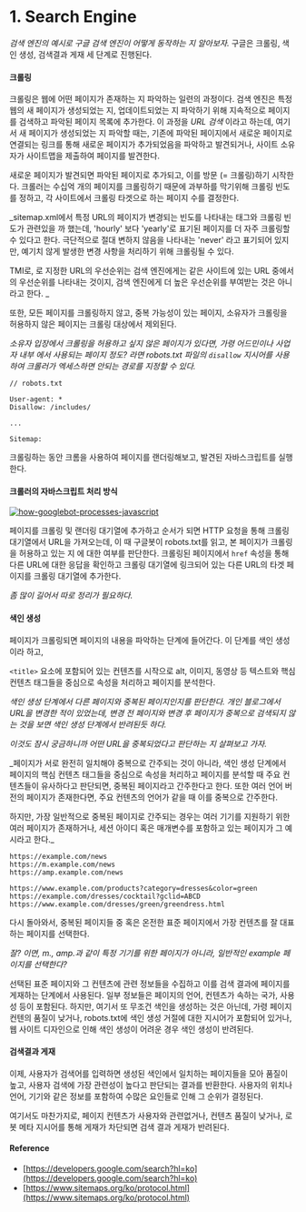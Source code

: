 # 1. Search Engine

_검색 엔진의 예시로 구글 검색 엔진이 어떻게 동작하는 지 알아보자._ 구글은 크롤링, 색인 생성, 검색결과 게재 세 단계로 진행된다.

#### 크롤링

크롤링은 웹에 어떤 페이지가 존재하는 지 파악하는 일련의 과정이다. 검색 엔진은 특정 웹의 새 페이지가 생성되었는 지, 업데이트되었는 지 파악하기 위해 지속적으로 페이지를 검색하고 파악된 페이지 목록에 추가한다. 이 과정을 _URL 검색_ 이라고 하는데, 여기서 새 페이지가 생성되었는 지 파악할 때는, 기존에 파악된 페이지에서 새로운 페이지로 연결되는 링크를 통해 새로운 페이지가 추가되었음을 파악하고 발견되거나, 사이트 소유자가 사이트맵을 제출하여 페이지를 발견한다.

새로운 페이지가 발견되면 파악된 페이지로 추가되고, 이를 방문 (= 크롤링)하기 시작한다. 크롤러는 수십억 개의 페이지를 크롤링하기 때문에 과부하를 막기위해 크롤링 빈도를 정하고, 각 사이트에서 크롤링 타겟으로 하는 페이지 수를 결정한다.

\_sitemap.xml에서 특정 URL의 페이지가 변경되는 빈도를 나타내는 태그와 크롤링 빈도가 관련있을 까 했는데, 'hourly' 보다 'yearly'로 표기된 페이지를 더 자주 크롤링할 수 있다고 한다. 극단적으로 절대 변하지 않음을 나타내는 'never' 라고 표기되어 있지만, 예기치 않게 발생한 변경 사항을 처리하기 위해 크롤링될 수 있다.

TMI로, 로 지정한 URL의 우선순위는 검색 엔진에게는 같은 사이트에 있는 URL 중에서의 우선순위를 나타내는 것이지, 검색 엔진에게 더 높은 우선순위를 부여받는 것은 아니라고 한다. \_

또한, 모든 페이지를 크롤링하지 않고, 중복 가능성이 있는 페이지, 소유자가 크롤링을 허용하지 않은 페이지는 크롤링 대상에서 제외된다.

_소유자 입장에서 크롤링을 허용하고 싶지 않은 페이지가 있다면, 가령 어드민이나 사업자 내부 에서 사용되는 페이지 정도? 라면 robots.txt 파일의 `disallow` 지시어를 사용하여 크롤러가 엑세스하면 안되는 경로를 지정할 수 있다._

```
// robots.txt

User-agent: *
Disallow: /includes/

...

Sitemap: 
```

크롤링하는 동안 크롬을 사용하여 페이지를 랜더링해보고, 발견된 자바스크립트를 실행한다.

#### 크롤러의 자바스크립트 처리 방식

[![how-googlebot-processes-javascript](https://camo.githubusercontent.com/6c1dbd0da8eae32a994085c33396905e36166809f0fd023e32dbfa1e4801a827/68747470733a2f2f646576656c6f706572732e676f6f676c652e636f6d2f7374617469632f7365617263682f646f63732f616476616e6365642f696d616765732f676f6f676c65626f742d637261776c2d72656e6465722d696e6465782e706e673f686c3d6b6f)](https://camo.githubusercontent.com/6c1dbd0da8eae32a994085c33396905e36166809f0fd023e32dbfa1e4801a827/68747470733a2f2f646576656c6f706572732e676f6f676c652e636f6d2f7374617469632f7365617263682f646f63732f616476616e6365642f696d616765732f676f6f676c65626f742d637261776c2d72656e6465722d696e6465782e706e673f686c3d6b6f)

페이지를 크롤링 및 랜더링 대기열에 추가하고 순서가 되면 HTTP 요청을 통해 크롤링 대기열에서 URL을 가져오는데, 이 때 구글봇이 robots.txt를 읽고, 본 페이지가 크롤링을 허용하고 있는 지 에 대한 여부를 판단한다. 크롤링된 페이지에서 `href` 속성을 통해 다른 URL에 대한 응답을 확인하고 크롤링 대기열에 링크되어 있는 다른 URL의 타겟 페이지를 크롤링 대기열에 추가한다.

_좀 많이 길어서 따로 정리가 필요하다._

#### 색인 생성

페이지가 크롤링되면 페이지의 내용을 파악하는 단계에 들어간다. 이 단계를 색인 생성이라 하고,

`<title>` 요소에 포함되어 있는 컨텐츠를 시작으로 alt, 이미지, 동영상 등 텍스트와 핵심 컨텐츠 태그들을 중심으로 속성을 처리하고 페이지를 분석한다.

_색인 생성 단계에서 다른 페이지와 중복된 페이지인지를 판단한다. 개인 블로그에서 URL을 변경한 적이 있었는데, 변경 전 페이지와 변경 후 페이지가 중복으로 검색되지 않는 것을 보면 색인 생성 단계에서 반려된듯 하다._

_이것도 잠시 궁금하니까 어떤 URL을 중복되었다고 판단하는 지 살펴보고 가자._

\_페이지가 서로 완전히 일치해야 중복으로 간주되는 것이 아니라, 색인 생성 단계에서 페이지의 핵심 컨텐츠 태그들을 중심으로 속성을 처리하고 페이지를 분석할 때 주요 컨텐츠들이 유사하다고 판단되면, 중복된 페이지라고 간주한다고 한다. 또한 여러 언어 버전의 페이지가 존재한다면, 주요 컨텐츠의 언어가 같을 때 이를 중복으로 간주한다.

하지만, 가장 일반적으로 중복된 페이지로 간주되는 경우는 여러 기기를 지원하기 위한 여러 페이지가 존재하거나, 세션 아이디 혹은 매개변수를 포함하고 있는 페이지가 그 예시라고 한다.\_

```
https://example.com/news
https://m.example.com/news
https://amp.example.com/news
```

```
https://www.example.com/products?category=dresses&color=green
https://example.com/dresses/cocktail?gclid=ABCD
https://www.example.com/dresses/green/greendress.html
```

다시 돌아와서, 중복된 페이지들 중 혹은 온전한 표준 페이지에서 가장 컨텐츠를 잘 대표하는 페이지를 선택한다.

_잘? 이면, m., amp.과 같이 특정 기기를 위한 페이지가 아니라, 일반적인 example 페이지를 선택한다?_

선택된 표준 페이지와 그 컨텐츠에 관련 정보들을 수집하고 이를 검색 결과에 페이지를 게재하는 단계에서 사용된다. 일부 정보들은 페이지의 언어, 컨텐츠가 속하는 국가, 사용성 등이 포함된다. 하지만, 여기서 또 무조건 색인을 생성하는 것은 아닌데, 가령 페이지 컨텐의 품질이 낮거나, robots.txt에 색인 생성 거절에 대한 지시어가 포함되어 있거나, 웹 사이트 디자인으로 인해 색인 생성이 어려운 경우 색인 생성이 반려된다.

#### 검색결과 게재

이제, 사용자가 검색어를 입력하면 생성된 색인에서 일치하는 페이지들을 모아 품질이 높고, 사용자 검색에 가장 관련성이 높다고 판단되는 결과를 반환한다. 사용자의 위치나 언어, 기기와 같은 정보를 포함하여 수많은 요인들로 인해 그 순위가 결정된다.

여기서도 마찬가지로, 페이지 컨텐츠가 사용자와 관련없거나, 컨텐츠 품질이 낮거나, 로봇 메타 지시어를 통해 게재가 차단되면 검색 결과 게재가 반려된다.

#### Reference

* [https://developers.google.com/search?hl=ko](https://developers.google.com/search?hl=ko)
* [https://www.sitemaps.org/ko/protocol.html](https://www.sitemaps.org/ko/protocol.html)
